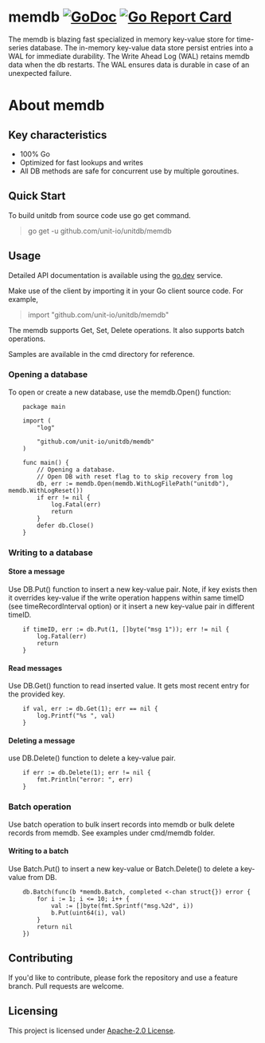 # memdb [![GoDoc](https://godoc.org/github.com/unit-io/unitdb/memdb?status.svg)](https://pkg.go.dev/github.com/unit-io/unitdb/memdb) [![Go Report Card](https://goreportcard.com/badge/github.com/unit-io/unitdb/memdb)](https://goreportcard.com/report/github.com/unit-io/unitdb/memdb)

The memdb is blazing fast specialized in memory key-value store for time-series database. The in-memory key-value data store persist entries into a WAL for immediate durability. The Write Ahead Log (WAL) retains memdb data when the db restarts. The WAL ensures data is durable in case of an unexpected failure.

# About memdb

## Key characteristics
- 100% Go
- Optimized for fast lookups and writes
- All DB methods are safe for concurrent use by multiple goroutines.

## Quick Start
To build unitdb from source code use go get command.

> go get -u github.com/unit-io/unitdb/memdb

## Usage
Detailed API documentation is available using the [go.dev](https://pkg.go.dev/github.com/unit-io/unitdb/memdb) service.

Make use of the client by importing it in your Go client source code. For example,

> import "github.com/unit-io/unitdb/memdb"

The memdb supports Get, Set, Delete operations. It also supports batch operations.

Samples are available in the cmd directory for reference.

### Opening a database
To open or create a new database, use the memdb.Open() function:

```
	package main

	import (
		"log"

		"github.com/unit-io/unitdb/memdb"
	)

	func main() {
		// Opening a database.
		// Open DB with reset flag to to skip recovery from log
		db, err := memdb.Open(memdb.WithLogFilePath("unitdb"), memdb.WithLogReset())
		if err != nil {
			log.Fatal(err)
			return
		}	
		defer db.Close()
	}

```

### Writing to a database

#### Store a message
Use DB.Put() function to insert a new key-value pair. 
Note, if key exists then it overrides key-value if the write operation happens within same timeID (see timeRecordInterval option) or it insert a new key-value pair in different timeID.

```
	if timeID, err := db.Put(1, []byte("msg 1")); err != nil {
		log.Fatal(err)
		return
    }

```

#### Read messages
Use DB.Get() function to read inserted value. It gets most recent entry for the provided key. 

```
	if val, err := db.Get(1); err == nil {
        log.Printf("%s ", val)
    }

```

#### Deleting a message
use DB.Delete() function to delete a key-value pair.

```
    if err := db.Delete(1); err != nil {
        fmt.Println("error: ", err)
    }

```

### Batch operation
Use batch operation to bulk insert records into memdb or bulk delete records from memdb. See examples under cmd/memdb folder.

#### Writing to a batch
Use Batch.Put() to insert a new key-value or Batch.Delete() to delete a key-value from DB.

```
	db.Batch(func(b *memdb.Batch, completed <-chan struct{}) error {
		for i := 1; i <= 10; i++ {
            val := []byte(fmt.Sprintf("msg.%2d", i))
            b.Put(uint64(i), val)
        }
		return nil
    })

```

## Contributing
If you'd like to contribute, please fork the repository and use a feature branch. Pull requests are welcome.

## Licensing
This project is licensed under [Apache-2.0 License](https://github.com/unit-io/unitdb/blob/master/LICENSE).
